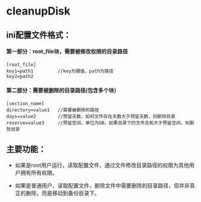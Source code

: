 # cleanupDisk

## ini配置文件格式：

#### 第一部分：root_file块，需要被修改权限的目录路径
    [root_file]
    key1=path1         //key为键值，path为路径
    key2=path2

#### 第二部分：需要被删除的目录路径(包含多个块）
    [section_name]
    directory=value1   //需要被删除的路径
    days=value2        //预留天数，如何文件存在天数大于预留天数，则删除目录
    reserve=value3     //预留空间，单位为GB，如果目录下的文件总和大于预留空间，则删除目录

## 主要功能：
* 如果是root用户运行，读取配置文件，通过文件修改目录路径的权限为其他用户拥有所有权限。

* 如果是普通用户，读取配置文件，删除文件中需要删除的目录路径，但并非真正的删除，而是移动到备份目录下。
